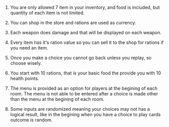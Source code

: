 1. You are only allowed 7 item in your inventory, and food is included, but
quantity of each item is not limited.

2. You can shop in the store and rations are used as currency.

3. Each weapon does damage and that will be displayed on each weapon.

4. Every item has it's ration value so you can sell it to the shop for
rations if you need an item.

5. Once you make a choice you cannot go back unless you replay, so choose
wisely.

6. You start with 10 rations, that is your basic food the provide you with 10 health points.

7. The menu is provided as an option for players at the begining of each room. The menu is not able to be entered after a choice is made other than the menu at the begining of each room.

8. Some inputs are randomized meaning your choices may not has a logical result, like in the begining when you have a choice to play cards outcome is random.
